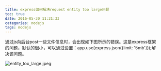 ```yaml
---
title: express如何解决request entity too large问题
toc: true
date: 2016-05-30 11:21:33
categories: nodejs
tags: nodejs
---
```


通过js向后台post一些文件信息时，会出现如下图所示的错误。这是express框架的问题，默认的很小，可以通过设置：app.use(express.json({limit: '5mb'}));解决该问题。

![entity_too_large.jpeg](/../images/entity_too_large.jpeg)